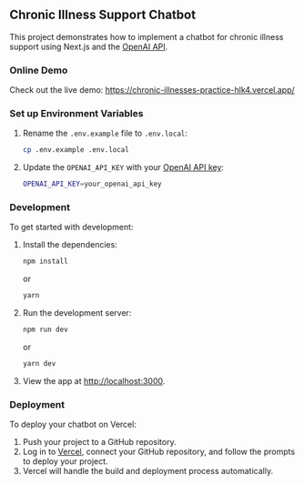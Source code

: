 ## Chronic Illness Support Chatbot

This project demonstrates how to implement a chatbot for chronic illness support using Next.js and the [OpenAI API](https://beta.openai.com/docs/api-reference/completions/create).

### Online Demo

Check out the live demo: https://chronic-illnesses-practice-hlk4.vercel.app/

### Set up Environment Variables

1. Rename the `.env.example` file to `.env.local`:

    ```bash
    cp .env.example .env.local
    ```

2. Update the `OPENAI_API_KEY` with your [OpenAI API key](https://beta.openai.com/account/api-keys):

    ```bash
    OPENAI_API_KEY=your_openai_api_key
    ```

### Development

To get started with development:

1. Install the dependencies:

    ```bash
    npm install
    ```

    or

    ```bash
    yarn
    ```

2. Run the development server:

    ```bash
    npm run dev
    ```

    or

    ```bash
    yarn dev
    ```

3. View the app at [http://localhost:3000](http://localhost:3000).

### Deployment

To deploy your chatbot on Vercel:

1. Push your project to a GitHub repository.
2. Log in to [Vercel](https://vercel.com/), connect your GitHub repository, and follow the prompts to deploy your project.
3. Vercel will handle the build and deployment process automatically.

   
